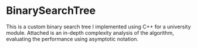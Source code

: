 # BinarySearchTree
This is a custom binary search tree I implemented using C++ for a university module. Attached is an in-depth complexity analysis of the algorithm, evaluating the performance using asymptotic notation.
